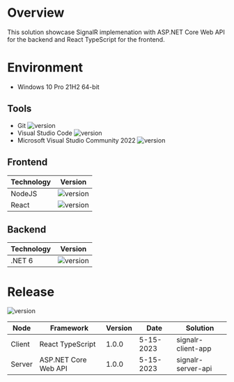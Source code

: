 # Overview

This solution showcase SignalR implemenation with ASP.NET Core Web API for the backend and React TypeScript for the frontend.

# Environment
- Windows 10 Pro 21H2 64-bit

## Tools

- Git ![version](https://img.shields.io/badge/version-2.3x.x-green.svg)
- Visual Studio Code ![version](https://img.shields.io/badge/version-1.17.x-green.svg)
- Microsoft Visual Studio Community 2022 ![version](https://img.shields.io/badge/version-17.x.x-green.svg)

## Frontend

| Technology | Version |
|---|---|
| NodeJS | ![version](https://img.shields.io/badge/version-16.10.0-green.svg) |
| React | ![version](https://img.shields.io/badge/version-17.0.2-green.svg) |

## Backend

| Technology | Version |
|---|---|
| .NET 6 | ![version](https://img.shields.io/badge/version-6.0.16-green.svg) |

# Release

![version](https://img.shields.io/badge/version-1.0.0-green.svg)

| Node | Framework | Version | Date | Solution |
|---|---|---|---|---|
| Client | React TypeScript | 1.0.0 | 5-15-2023 | signalr-client-app |
| Server | ASP.NET Core Web API | 1.0.0 | 5-15-2023 | signalr-server-api |